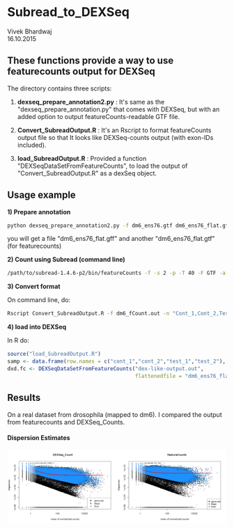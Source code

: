 # Subread_to_DEXSeq
Vivek Bhardwaj  
16.10.2015  

## These functions provide a way to use featurecounts output for DEXSeq

The directory contains three scripts:

1) **dexseq_prepare_annotation2.py** : It's same as the "dexseq_prepare_annotation.py" that comes with DEXSeq, but with an added option to output featureCounts-readable GTF file.

2) **Convert_SubreadOutput.R** : It's an Rscript to format featureCounts output file so that It looks like DEXSeq-counts output (with exon-IDs included).

3) **load_SubreadOutput.R** : Provided a function "DEXSeqDataSetFromFeatureCounts", to load the output of "Convert_SubreadOutput.R" as a dexSeq object.

## Usage example

**1) Prepare annotation**


```bash
python dexseq_prepare_annotation2.py -f dm6_ens76.gtf dm6_ens76_flat.gff
```

you will get a file "dm6_ens76_flat.gff" and another "dm6_ens76_flat.gtf" (for featurecounts)

**2) Count using Subread (command line)**


```bash
/path/to/subread-1.4.6-p2/bin/featureCounts -f -s 2 -p -T 40 -F GTF -a dm6_ens76_flat.gff -o dm6_fCount.out Cont_1.bam Cont_2.bam Test_1.bam Test_2.bam

```

**3) Convert format**

On command line, do:


```bash
Rscript Convert_SubreadOutput.R -f dm6_fCount.out -n "Cont_1,Cont_2,Test_1,Test_2" -o dex-like-output.out
```

**4) load into DEXSeq**

In R do:


```r
source("load_SubreadOutput.R")
samp <- data.frame(row.names = c("cont_1","cont_2","test_1","test_2"), condition = rep(c("control","trt"),each=2))
dxd.fc <- DEXSeqDataSetFromFeatureCounts("dex-like-output.out",
                                         flattenedfile = "dm6_ens76_flat.gtf",sampleData = samp)
```

## Results

On a real dataset from drosophila (mapped to dm6). I compared the output from featurecounts and DEXSeq_Counts.

#### Dispersion Estimates

![](./images/dispESt_combined.png) 
